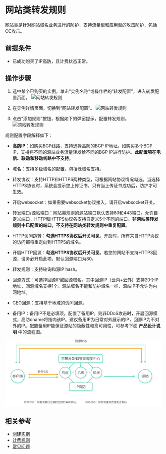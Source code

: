 # 网站类转发规则

网站类是针对网站域名业务进行的防护，支持流量型和应用型的攻击防护，包括CC攻击。

## 前提条件
- 已成功购买了IP高防，且计费状态正常。

## 操作步骤
1. 选中某个已购买的实例。单击“实例名称”或操作栏的“转发配置”，进入转发配置页面。
![网站转发规则](https://github.com/jdcloudcom/cn/blob/edit/image/Advanced%20Anti-DDoS/non-web%2004.png)

2. 在实例详情页面，切换到“网站转发配置”。
![网站转发规则](https://github.com/jdcloudcom/cn/blob/edit/image/Advanced%20Anti-DDoS/web-rule%2007.png)

3. 点击“添加规则”按钮，根据如下的弹窗提示，配置转发规则。
![网站转发规则](https://github.com/jdcloudcom/cn/blob/edit/image/Advanced%20Anti-DDoS/web-rule%2008.png)

规则配置字段解释如下：

- **高防IP**：如购买BGP线路，支持选择高防的BGP IP地址。如购买多个BGP IP，支持将不同的源站业务流量转发给不同的BGP IP进行防护。**此配置项在电信、联动和移动线路中不支持**。

- 域名：支持多级域名的配置，包括泛域名支持。  

- 转发协议：支持HTTP和HTTPS两种类型，可根据网站协议情况勾选。当选择HTTPS协议时，系统会提示您上传证书。只有当上传证书成功后，防护才可生效。

- 开启websocket：如果需要websocket协议接入，请开启websocket开关。

- 转发端口/源站端口：网站类规则的源站端口默认支持80和443端口。允许自定义端口，HTTP和HTTPS协议各支持自定义5个不同的端口。**非网站类转发规则中已配置的端口，不支持在网站类转发规则中重复配置**。

- HTTP访问跳转：**勾选HTTPS协议后开关可见**，开启时，所有来自HTTP协议的访问都将重定向到HTTPS的域名。

- 开启HTTP回源：**勾选HTTPS协议后开关可见**，若您的网站不支持HTTPS回源，请务必开启此项，默认回源端口为80。

- 转发规则：支持轮询和源IP hash。

- 回源方式：可选择回源IP或回源域名。其中回源IP（云内+云外）支持20个IP地址，回源域名支持1个。源站域名不能和防护域名一样，源站IP不允许为内网地址。

- GEO回源：支持基于地域的访问回源。

- 备用IP：备用IP不是必填项。配置了备用IP，则非DDoS攻击时，开启回源模式，高防cname将指向该IP。建议备用IP为日常对外展示的IP，回源IP为不对外的IP。配置备用IP能保证源站的隐蔽性和高可用性，可参考下面 **产品设计说明** 中的流程图。

![产品设计说明](https://github.com/jdcloudcom/cn/blob/edit/image/Advanced%20Anti-DDoS/ip-anti-design-cn.png)

## 相关参考

- [创建实例](Create-Instance.md)
- [计费规则](../Pricing/Billing-Rules.md)
- [常见问题](../FAQ/FAQ.md)

